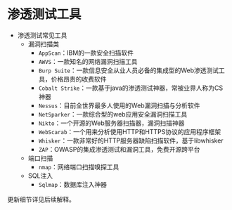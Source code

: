 # 渗透测试工具

* 渗透测试常见工具
  * 漏洞扫描类
    * `AppScan`：IBM的一款安全扫描软件
    * `AWVS`：一款知名的网络漏洞扫描工具
    * `Burp Suite`：一款信息安全从业人员必备的集成型的Web渗透测试工具，价格昂贵的收费软件
    * `Cobalt Strike`：一款基于java的渗透测试神器，常被业界人称为CS神器
    * `Nessus`：目前全世界最多人使用的Web漏洞扫描与分析软件
    * `NetSparker`：一款综合型的web应用安全漏洞扫描工具
    * `Nikto`：一个开源的Web服务器扫描器，漏洞扫描神器
    * `WebScarab`：一个用来分析使用HTTP和HTTPS协议的应用程序框架
    * `Whisker`：一款非常好的HTTP服务器缺陷扫描软件，基于libwhisker
    * `ZAP`：OWASP的集成渗透测试和漏洞工具，免费开源跨平台
  * 端口扫描
    * `nmap`：网络端口扫描嗅探工具
  * SQL注入
    * `Sqlmap`：数据库注入神器

更新细节详见后续解释。
